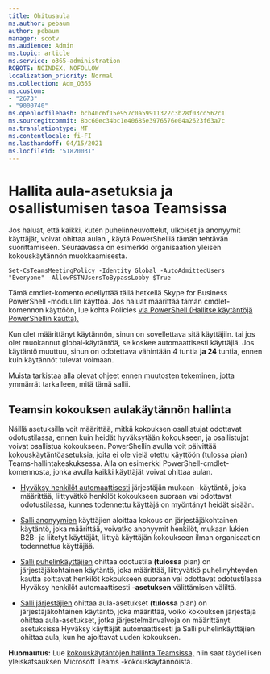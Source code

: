 ```yaml
---
title: Ohitusaula
ms.author: pebaum
author: pebaum
manager: scotv
ms.audience: Admin
ms.topic: article
ms.service: o365-administration
ROBOTS: NOINDEX, NOFOLLOW
localization_priority: Normal
ms.collection: Adm_O365
ms.custom:
- "2673"
- "9000740"
ms.openlocfilehash: bcb40c6f15e957c0a59911322c3b28f03cd562c1
ms.sourcegitcommit: 8bc60ec34bc1e40685e3976576e04a2623f63a7c
ms.translationtype: MT
ms.contentlocale: fi-FI
ms.lasthandoff: 04/15/2021
ms.locfileid: "51820031"
---
```

# <a name="control-lobby-settings-and-level-of-participation-in-teams"></a>Hallita aula-asetuksia ja osallistumisen tasoa Teamsissa

Jos haluat, että kaikki, kuten puhelinneuvottelut, ulkoiset ja anonyymit käyttäjät, voivat ohittaa aulan **,** käytä PowerShelliä tämän tehtävän suorittamiseen. Seuraavassa on esimerkki organisaation yleisen kokouskäytännön muokkaamisesta.

`Set-CsTeamsMeetingPolicy -Identity Global -AutoAdmittedUsers "Everyone" -AllowPSTNUsersToBypassLobby $True`

Tämä cmdlet-komento edellyttää tällä hetkellä Skype for Business PowerShell -moduulin käyttöä. Jos haluat määrittää tämän cmdlet-komennon käyttöön, lue kohta Policies [via PowerShell (Hallitse käytäntöjä PowerShellin kautta).](https://docs.microsoft.com/microsoftteams/teams-powershell-overview#managing-policies-via-powershell)

Kun olet määrittänyt käytännön, sinun on sovellettava sitä käyttäjiin. tai jos olet muokannut global-käytäntöä, se koskee automaattisesti käyttäjiä. Jos käytäntö muuttuu, sinun on odotettava vähintään 4 tuntia **ja 24** tuntia, ennen kuin käytännöt tulevat voimaan. 

Muista tarkistaa alla olevat ohjeet ennen muutosten tekeminen, jotta ymmärrät tarkalleen, mitä tämä sallii.


## <a name="understanding-teams-meeting-lobby-policy-controls"></a>Teamsin kokouksen aulakäytännön hallinta

Näillä asetuksilla voit määrittää, mitkä kokouksen osallistujat odottavat odotustilassa, ennen kuin heidät hyväksytään kokoukseen, ja osallistujat voivat osallistua kokoukseen. PowerShellin avulla voit päivittää kokouskäytäntöasetuksia, joita ei ole vielä otettu käyttöön (tulossa pian) Teams-hallintakeskuksessa. Alla on esimerkki PowerShell-cmdlet-komennosta, jonka avulla kaikki käyttäjät voivat ohittaa aulan.

- [Hyväksy henkilöt automaattisesti](https://docs.microsoft.com/microsoftteams/meeting-policies-in-teams#automatically-admit-people) järjestäjän mukaan -käytäntö, joka määrittää, liittyvätkö henkilöt kokoukseen suoraan vai odottavat odotustilassa, kunnes todennettu käyttäjä on myöntänyt heidät sisään.

- [Salli anonyymien](https://docs.microsoft.com/microsoftteams/meeting-policies-in-teams#allow-anonymous-people-to-start-a-meeting) käyttäjien aloittaa kokous on järjestäjäkohtainen käytäntö, joka määrittää, voivatko anonyymit henkilöt, mukaan lukien B2B- ja liitetyt käyttäjät, liittyä käyttäjän kokoukseen ilman organisaation todennettua käyttäjää.

- [Salli puhelinkäyttäjien](https://docs.microsoft.com/microsoftteams/meeting-policies-in-teams#allow-dial-in-users-to-bypass-the-lobby-coming-soon) ohittaa odotustila **(tulossa** pian) on järjestäjäkohtainen käytäntö, joka määrittää, liittyvätkö puhelinyhteyden kautta soittavat henkilöt kokoukseen suoraan vai odottavat odotustilassa Hyväksy henkilöt automaattisesti **-asetuksen** välittämisen väliltä.

- [Salli järjestäjien](https://docs.microsoft.com/microsoftteams/meeting-policies-in-teams#allow-organizers-to-override-lobby-settings-coming-soon) ohittaa aula-asetukset **(tulossa** pian) on järjestäjäkohtainen käytäntö, joka määrittää, voiko  kokouksen järjestäjä  ohittaa aula-asetukset, jotka järjestelmänvalvoja on määrittänyt asetuksissa Hyväksy käyttäjät automaattisesti ja Salli puhelinkäyttäjien ohittaa aula, kun he ajoittavat uuden kokouksen.

**Huomautus:** Lue [kokouskäytäntöjen hallinta Teamsissa,](https://docs.microsoft.com/microsoftteams/meeting-policies-in-teams) niin saat täydellisen yleiskatsauksen Microsoft Teams -kokouskäytännöistä.
